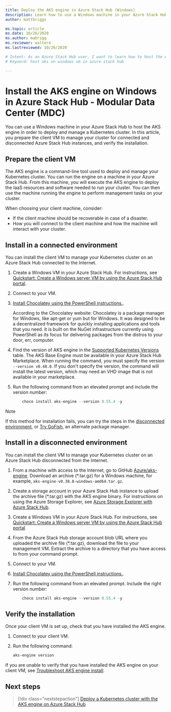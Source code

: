 ```yaml
---
title: Deploy the AKS engine in Azure Stack Hub (Windows)
description: Learn how to use a Windows machine in your Azure Stack Hub to host the AKS engine in order to deploy and manage a Kubernetes cluster in an MDC.
author: mattbriggs

ms.topic: article
ms.date: 10/26/2020
ms.author: mabrigg
ms.reviewer: waltero
ms.lastreviewed: 10/26/2020

# Intent: As an Azure Stack Hub user, I want to learn how to host the AKS engine on a Windows VM so that I can deploy the AKS engine on Windows in Azure Stack Hub.
# Keyword: host aks on windows vm in azure stack hub 

---
```



# Install the AKS engine on Windows in Azure Stack Hub - Modular Data Center (MDC)

You can use a Windows machine in your Azure Stack Hub to host the AKS engine in order to deploy and manage a Kubernetes cluster. In this article, you prepare the client VM to manage your cluster for connected and disconnected Azure Stack Hub instances, and verify the installation.
<!-- TZLASDKFIX2 Line above was previously:
In this article, we look at preparing the client VM to manage your cluster for both connected and disconnected Azure Stack Hub instances, check the install, and setting up the client VM on the ASDK.
-->
## Prepare the client VM

The AKS engine is a command-line tool used to deploy and manage your Kubernetes cluster. You can run the engine on a machine in your Azure Stack Hub. From this machine, you will execute the AKS engine to deploy the IaaS resources and software needed to run your cluster. You can then use the machine running the engine to perform management tasks on your cluster.

When choosing your client machine, consider:

- If the client machine should be recoverable in case of a disaster.
- How you will connect to the client machine and how the machine will interact with your cluster.

## Install in a connected environment

You can install the client VM to manage your Kubernetes cluster on an Azure Stack Hub connected to the Internet.

1. Create a Windows VM in your Azure Stack Hub. For instructions, see [Quickstart: Create a Windows server VM by using the Azure Stack Hub portal](../user/azure-stack-quick-windows-portal.md).
2. Connect to your VM.
3. [Install Chocolatey using the PowerShell instructions.](https://chocolatey.org/install#install-with-powershellexe). 

    According to the Chocolatey website: Chocolatey is a package manager for Windows, like apt-get or yum but for Windows. It was designed to be a decentralized framework for quickly installing applications and tools that you need. It is built on the NuGet infrastructure currently using PowerShell as its focus for delivering packages from the distros to your door, err, computer.
4. Find the version of AKS engine in the [Supported Kubernetes Versions](https://github.com/Azure/aks-engine/blob/master/docs/topics/azure-stack.md#supported-aks-engine-versions) table. The AKS Base Engine must be available in your Azure Stack Hub Marketplace. When running the command, you must specify the version `--version v0.48.0`. If you don't specify the version, the command will install the latest version, which may need an VHD image that is not available in your marketplace.
5. Run the following command from an elevated prompt and include the version number:

    ```PowerShell  
        choco install aks-engine --version 0.55.4 -y
    ```

> [!NOTE]  
> If this method for installation fails, you can try the steps in the [disconnected environment](#install-in-a-disconnected-environment), or [Try GoFish](../user/azure-stack-kubernetes-aks-engine-troubleshoot.md#try-gofish), an alternate package manager.

## Install in a disconnected environment

You can install the client VM to manage your Kubernetes cluster on an Azure Stack Hub disconnected from the Internet.

1.  From a machine with access to the Internet, go to GitHub [Azure/aks-engine](https://github.com/Azure/aks-engine/releases/latest). Download an archive (*.tar.gz) for a Windows machine, for example, `aks-engine-v0.38.8-windows-amd64.tar.gz`.

2.  Create a storage account in your Azure Stack Hub instance to upload the archive file (*.tar.gz) with the AKS engine binary. For instructions on using the Azure Storage Explorer, see [Azure Storage Explorer with Azure Stack Hub](../user/azure-stack-storage-connect-se.md).

3. Create a Windows VM in your Azure Stack Hub. For instructions, see [Quickstart: Create a Windows server VM by using the Azure Stack Hub portal](../user/azure-stack-quick-windows-portal.md)

4.  From the Azure Stack Hub storage account blob URL where you uploaded the archive file (*.tar.gz), download the file to your management VM. Extract the archive to a directory that you have access to from your command prompt.

5. Connect to your VM.

6. [Install Chocolatey using the PowerShell instructions.](https://chocolatey.org/install#install-with-powershellexe). 

7.  Run the following command from an elevated prompt. Include the right version number:

    ```PowerShell  
        choco install aks-engine --version 0.55.4 -y
    ```

## Verify the installation

Once your client VM is set up, check that you have installed the AKS engine.

1. Connect to your client VM.
2. Run the following command:

    ```PowerShell  
    aks-engine version
    ```

If you are unable to verify that you have installed the AKS engine on your client VM, see [Troubleshoot AKS engine install](../user/azure-stack-kubernetes-aks-engine-troubleshoot.md).

## Next steps

> [!div class="nextstepaction"]
> [Deploy a Kubernetes cluster with the AKS engine on Azure Stack Hub](../user/azure-stack-kubernetes-aks-engine-deploy-cluster.md)
